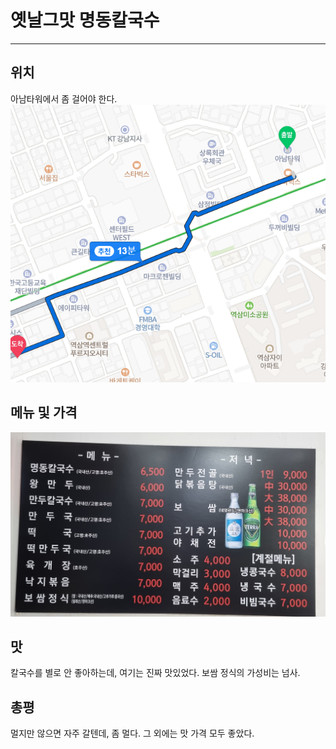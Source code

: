 # 옛날그맛 명동칼국수

---

## 위치

아남타워에서 좀 걸어야 한다.
<img src="img/location.png?raw=true"/>

## 메뉴 및 가격

<img src="img/menu.jpg?raw=true"/>

## 맛

칼국수를 별로 안 좋아하는데, 여기는 진짜 맛있었다.
보쌈 정식의 가성비는 넘사.

## 총평

멀지만 않으면 자주 갈텐데, 좀 멀다.
그 외에는 맛 가격 모두 좋았다.

